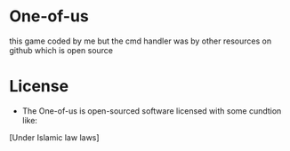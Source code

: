# One-of-us
this game coded by me but the cmd handler was by other resources on github which is open source
# License
- The One-of-us is open-sourced software licensed with some cundtion like:

[Under Islamic law laws]
